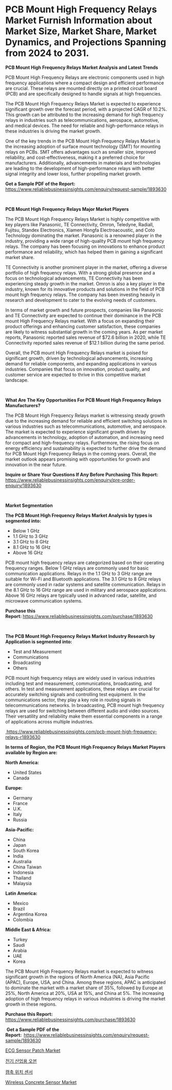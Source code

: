 <p><h1>PCB Mount High Frequency Relays Market Furnish Information about Market Size, Market Share, Market Dynamics, and Projections Spanning from 2024 to 2031.</h1></p><p><strong>PCB Mount High Frequency Relays Market Analysis and Latest Trends</strong></p>
<p><p>PCB Mount High Frequency Relays are electronic components used in high frequency applications where a compact design and efficient performance are crucial. These relays are mounted directly on a printed circuit board (PCB) and are specifically designed to handle signals at high frequencies.</p><p>The PCB Mount High Frequency Relays Market is expected to experience significant growth over the forecast period, with a projected CAGR of 10.2%. This growth can be attributed to the increasing demand for high frequency relays in industries such as telecommunications, aerospace, automotive, and medical devices. The need for reliable and high-performance relays in these industries is driving the market growth.</p><p>One of the key trends in the PCB Mount High Frequency Relays Market is the increasing adoption of surface mount technology (SMT) for mounting relays on PCBs. SMT offers advantages such as smaller size, improved reliability, and cost-effectiveness, making it a preferred choice for manufacturers. Additionally, advancements in materials and technologies are leading to the development of high-performance relays with better signal integrity and lower loss, further propelling market growth.</p></p>
<p><strong>Get a Sample PDF of the Report:&nbsp;</strong> <a href="https://www.reliablebusinessinsights.com/enquiry/request-sample/1893630">https://www.reliablebusinessinsights.com/enquiry/request-sample/1893630</a></p>
<p>&nbsp;</p>
<p><strong>PCB Mount High Frequency Relays Major Market Players</strong></p>
<p><p>The PCB Mount High Frequency Relays Market is highly competitive with key players like Panasonic, TE Connectivity, Omron, Teledyne, Radiall, Fujitsu, Standex Electronics, Xiamen Hongfa Electroacoustic, and Coto Technology dominating the market. Panasonic is a renowned player in the industry, providing a wide range of high-quality PCB mount high frequency relays. The company has been focusing on innovations to enhance product performance and reliability, which has helped them in gaining a significant market share.</p><p>TE Connectivity is another prominent player in the market, offering a diverse portfolio of high frequency relays. With a strong global presence and a focus on technological advancements, TE Connectivity has been experiencing steady growth in the market. Omron is also a key player in the industry, known for its innovative products and solutions in the field of PCB mount high frequency relays. The company has been investing heavily in research and development to cater to the evolving needs of customers.</p><p>In terms of market growth and future prospects, companies like Panasonic and TE Connectivity are expected to continue their dominance in the PCB mount High Frequency Relays market. With a focus on expanding their product offerings and enhancing customer satisfaction, these companies are likely to witness substantial growth in the coming years. As per market reports, Panasonic reported sales revenue of $72.6 billion in 2020, while TE Connectivity reported sales revenue of $12.1 billion during the same period.</p><p>Overall, the PCB mount High Frequency Relays market is poised for significant growth, driven by technological advancements, increasing demand for reliable components, and expanding applications in various industries. Companies that focus on innovation, product quality, and customer service are expected to thrive in this competitive market landscape.</p></p>
<p>&nbsp;</p>
<p><strong>What Are The Key Opportunities For PCB Mount High Frequency Relays Manufacturers?</strong></p>
<p><p>The PCB Mount High Frequency Relays market is witnessing steady growth due to the increasing demand for reliable and efficient switching solutions in various industries such as telecommunications, automotive, and aerospace. The market is expected to experience significant growth driven by advancements in technology, adoption of automation, and increasing need for compact and high-frequency relays. Furthermore, the rising focus on energy efficiency and sustainability is expected to further drive the demand for PCB Mount High Frequency Relays in the coming years. Overall, the market outlook appears promising with opportunities for growth and innovation in the near future.</p></p>
<p><strong>Inquire or Share Your Questions If Any Before Purchasing This Report:</strong> <a href="https://www.reliablebusinessinsights.com/enquiry/pre-order-enquiry/1893630">https://www.reliablebusinessinsights.com/enquiry/pre-order-enquiry/1893630</a></p>
<p>&nbsp;</p>
<p><strong>Market Segmentation</strong></p>
<p><strong>The PCB Mount High Frequency Relays Market Analysis by types is segmented into:</strong></p>
<p><ul><li>Below 1 GHz</li><li>1.1 GHz to 3 GHz</li><li>3.1 GHz to 8 GHz</li><li>8.1 GHz to 16 GHz</li><li>Above 16 GHz</li></ul></p>
<p><p>PCB mount high frequency relays are categorized based on their operating frequency ranges. Below 1 GHz relays are commonly used for basic communication applications. Relays in the 1.1 GHz to 3 GHz range are suitable for Wi-Fi and Bluetooth applications. The 3.1 GHz to 8 GHz relays are commonly used in radar systems and satellite communication. Relays in the 8.1 GHz to 16 GHz range are used in military and aerospace applications. Above 16 GHz relays are typically used in advanced radar, satellite, and microwave communication systems.</p></p>
<p><strong>Purchase this Report:&nbsp;</strong><a href="https://www.reliablebusinessinsights.com/purchase/1893630">https://www.reliablebusinessinsights.com/purchase/1893630</a></p>
<p>&nbsp;</p>
<p><strong>The PCB Mount High Frequency Relays Market Industry Research by Application is segmented into:</strong></p>
<p><ul><li>Test and Measurement</li><li>Communications</li><li>Broadcasting</li><li>Others</li></ul></p>
<p><p>PCB mount high frequency relays are widely used in various industries including test and measurement, communications, broadcasting, and others. In test and measurement applications, these relays are crucial for accurately switching signals and controlling test equipment. In the communications sector, they play a key role in routing signals in telecommunications networks. In broadcasting, PCB mount high frequency relays are used for switching between different audio and video sources. Their versatility and reliability make them essential components in a range of applications across multiple industries.</p></p>
<p><a href="https://www.reliablebusinessinsights.com/pcb-mount-high-frequency-relays-r1893630">&nbsp;https://www.reliablebusinessinsights.com/pcb-mount-high-frequency-relays-r1893630</a></p>
<p><strong>In terms of Region, the PCB Mount High Frequency Relays Market Players available by Region are:</strong></p>
<p>
    <p> <strong> North America: </strong>
        <ul>
            <li>United States</li>
            <li>Canada</li>
        </ul>
        </p> 
    <p> <strong> Europe: </strong>
        <ul>
            <li>Germany</li>
            <li>France</li>
            <li>U.K.</li>
            <li>Italy</li>
            <li>Russia</li>
        </ul>
        </p> 
    <p> <strong> Asia-Pacific: </strong>
        <ul>
            <li>China</li>
            <li>Japan</li>
            <li>South Korea</li>
            <li>India</li>
            <li>Australia</li>
            <li>China Taiwan</li>
            <li>Indonesia</li>
            <li>Thailand</li>
            <li>Malaysia</li>
        </ul>
        </p> 
    <p> <strong> Latin America: </strong>
        <ul>
            <li>Mexico</li>
            <li>Brazil</li>
            <li>Argentina Korea</li>
            <li>Colombia</li>
        </ul>
        </p> 
    <p> <strong> Middle East & Africa: </strong>
        <ul>
            <li>Turkey</li>
            <li>Saudi</li>
            <li>Arabia</li>
            <li>UAE</li>
            <li>Korea</li>
        </ul>
    </p>
    </p>
<p><p>The PCB Mount High Frequency Relays market is expected to witness significant growth in the regions of North America (NA), Asia Pacific (APAC), Europe, USA, and China. Among these regions, APAC is anticipated to dominate the market with a market share of 35%, followed by Europe at 25%, North America at 20%, USA at 15%, and China at 5%. The increasing adoption of high frequency relays in various industries is driving the market growth in these regions.</p></p>
<p><strong>Purchase this Report: </strong><a href="https://www.reliablebusinessinsights.com/purchase/1893630">https://www.reliablebusinessinsights.com/purchase/1893630</a></p>
<p>&nbsp;<strong>Get a Sample PDF of the Report:&nbsp;&nbsp;</strong><a href="https://www.reliablebusinessinsights.com/enquiry/request-sample/1893630">https://www.reliablebusinessinsights.com/enquiry/request-sample/1893630</a></p>
<p><strong></strong></p>
<p><p><a href="https://github.com/zcbxbnir25/Market-Research-Report-List-1/blob/main/ecg-sensor-patch-market.md">ECG Sensor Patch Market</a></p><p><a href="https://github.com/hxzi07639916/Market-Research-Report-List-2/blob/main/7339571158371.md">전기 산업용 오븐</a></p><p><a href="https://github.com/mdmazharulnwr786/Market-Research-Report-List-1/blob/main/2216751158370.md">캠축 위치 센서</a></p><p><a href="https://github.com/mhrnetwork1/Market-Research-Report-List-1/blob/main/wireless-concrete-sensor-market.md">Wireless Concrete Sensor Market</a></p></p>